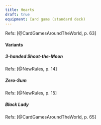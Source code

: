 ```yaml
---
title: Hearts
draft: true
equipment: Card game (standard deck)
---
```


Refs: [@CardGamesAroundTheWorld, p. 63]

#### Variants

##### 3-handed Shoot-the-Moon

Refs: [@NewRules, p. 14]

##### Zero-Sum

Refs: [@NewRules, p. 15]

##### Black Lady 

Refs: [@CardGamesAroundTheWorld, p. 65]
